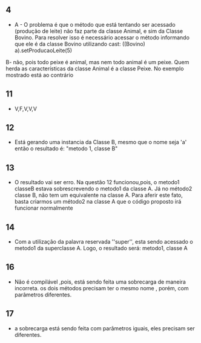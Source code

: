 ## 4
- A - O problema é que o método que está tentando ser acessado (produção de leite)
não faz parte da classe Animal, e sim da Classe Bovino. Para resolver isso é necessário acessar
o método informando que ele é da classe Bovino utilizando cast:
((Bovino) a).setProducaoLeite(5)

B- não, pois todo peixe é animal, mas nem todo animal é um peixe. Quem herda as características da classe Animal é a classe Peixe. No exemplo mostrado está ao contrário

## 11
- V,F,V,V,V

## 12
- Está gerando uma instancia da Classe B, mesmo que o nome seja 'a' então
o resultado é: "metodo 1, classe B"

## 13
- O resultado vai ser erro. Na questão 12 funcionou,pois, o metodo1 classeB
estava sobrescrevendo o metodo1 da classe A. Já no método2 classe B, não tem um 
equivalente na classe A. Para aferir este fato, basta criarmos um método2 na classe A
que o código proposto irá funcionar normalmente

## 14
- Com a utilização da palavra reservada ''super'', esta sendo acessado o metodo1 da superclasse A. Logo, o resultado será: metodo1, classe A
## 16
- Não é compilável ,pois, está sendo feita uma sobrecarga de maneira incorreta.
os dois métodos precisam ter o mesmo nome , porém, com parâmetros diferentes.

## 17
- a sobrecarga está sendo feita com parâmetros iguais, eles precisam ser diferentes.




